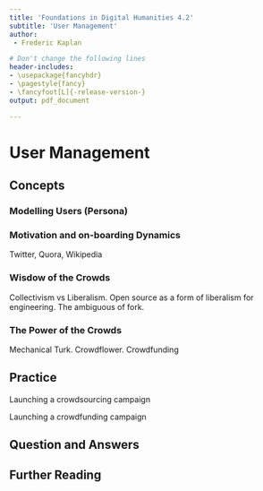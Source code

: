 ```yaml
---
title: 'Foundations in Digital Humanities 4.2'
subtitle: 'User Management'
author:
 - Frederic Kaplan

# Don't change the following lines
header-includes:
- \usepackage{fancyhdr}
- \pagestyle{fancy}
- \fancyfoot[L]{-release-version-}
output: pdf_document

---
```


# User Management

## Concepts

### Modelling Users (Persona)

### Motivation and on-boarding Dynamics

Twitter, Quora, Wikipedia

### Wisdow of the Crowds

Collectivism vs Liberalism. Open source as a form of liberalism for engineering. The ambiguous of fork.

### The Power of the Crowds

Mechanical Turk. Crowdflower. Crowdfunding

## Practice

Launching a crowdsourcing campaign

Launching a crowdfunding campaign

## Question and Answers 

## Further Reading
